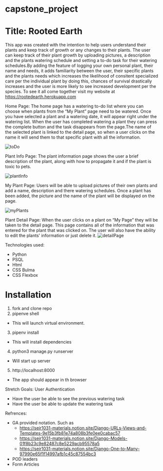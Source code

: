 # capstone_project

# Title: Rooted Earth 

This app was created with the intention to help users understand their plants and keep track of growth or any changes to their plants. The user can keep track of their plant growth by uploading pictures, a description and the plants watering schedule and setting a to-do task for their watering schedules.By adding the feature of logging your own personal plant, their name and needs, it adds familiarity between the user,  their specific plants and the plants needs which increases the likelihood of consitent specialized care per the individual plant by doing this, chances of survival drastically increases and the user is more likely to see increased development per the species.
To see it all come together visit my website at https://rootedearth.herokuapp.com

Home Page: 
The home page has a watering to-do list where you can choose when plants from the “My Plant” page need to be watered. Once you have selected a plant and a watering date,  it will appear right under the watering list. When the user has completed watering a plant they can press the complete button and the task disappears from the page.The name of the selected plant is linked to the detail page, so when a user clicks on the name it will send them to that specific plant with all the information.

![toDo](https://i.imgur.com/etZEbFL.png)

Plant Info Page:
The plant information page shows the user a brief description of the plant,  along with how to propagate it and if the plant is toxic to pets. 

![plantInfo](https://i.imgur.com/rmXvn9r.png)

My Plant Page:
Users will be able to upload pictures of their own plants and add a name, description and there watering schedules. Once a plant has been added, the picture and the name of the plant will be displayed on the page. 

![myPlants](https://i.imgur.com/ZuMV4fS.png)

Plant Detail Page:
When the user clicks on a plant on “My Page” they will be taken to the detail page. This page contains all of the information that was entered for the plant that was clicked on. The user will also have the ability to edit the plants' information or just delete it. 
![detailPage](https://i.imgur.com/ZYZkp6Q.png)

Technologies used:
- Python
- PSQL
- Html
- CSS Bulma
- CSS Flexbox 
# Installation 
1. fork and clone repo
2. pipenve shell
- This will launch virtual environment.
3. pipenv install
- This will install dependencies
4. python3 manage.py runserver
- Will start up server
5. http://localhost:8000
- The app should appear in th browser

Stretch Goals:
User Authentication 
- Have the user be able to see the previous watering task 
- Have the user be able to update the watering task 


Refrences:
- GA provided notation. Such as 
    - https://seir1031-materials.notion.site/Django-URLs-Views-and-Templates-9e15b3fb81e74a808b3fe0ee0cabac57
    - https://seir1031-materials.notion.site/Django-Models-01f8b23c9e82487c8e5229acb95578a5
    - https://seir1031-materials.notion.site/Django-One-to-Many-97990e65f1f14997afb1c45c87554bc3
- POD leaders 
- Form Articles 

